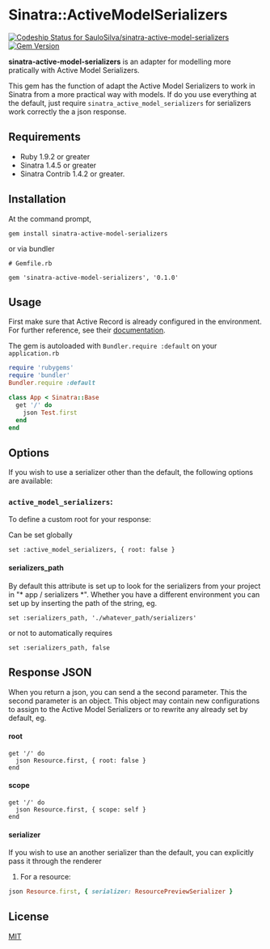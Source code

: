 # Sinatra::ActiveModelSerializers
[ ![Codeship Status for SauloSilva/sinatra-active-model-serializers](https://codeship.com/projects/0be149a0-8d56-0132-3f2c-5691319bff63/status?branch=master)](https://codeship.com/projects/60665) [![Gem Version](https://badge.fury.io/rb/sinatra-active-model-serializers.png)](http://badge.fury.io/rb/sinatra-active-model-serializers)

**sinatra-active-model-serializers** is an adapter for modelling more pratically with Active Model Serializers.

This gem has the function of adapt the Active Model Serializers to work in Sinatra from a more practical way with models.
If do you use everything at the default, just  require `sinatra_active_model_serializers` for serializers work correctly the a json response.

## Requirements

- Ruby 1.9.2 or greater
- Sinatra 1.4.5 or greater
- Sinatra Contrib 1.4.2 or greater.

## Installation

At the command prompt,

`gem install sinatra-active-model-serializers`

or via bundler

```
# Gemfile.rb

gem 'sinatra-active-model-serializers', '0.1.0'
```

## Usage

First make sure that Active Record is already configured in the environment. For further reference, see their [documentation](https://github.com/janko-m/sinatra-activerecord#sinatra-activerecord-extension).

The gem is autoloaded with `Bundler.require :default` on your `application.rb`

```ruby
require 'rubygems'
require 'bundler'
Bundler.require :default

class App < Sinatra::Base
  get '/' do
    json Test.first
  end
end
```

## Options

If you wish to use a serializer other than the default, the following options are available:

### `active_model_serializers`: 

To define a custom root for your response:

Can be set globally

```
set :active_model_serializers, { root: false }
```

#### serializers_path

By default this attribute is set up to look for the serializers from your project in "* app / serializers *". Whether you have a different environment you can set up by inserting the path of the string, eg.

```
set :serializers_path, './whatever_path/serializers'
```

or not to automatically requires

```
set :serializers_path, false
```

## Response JSON

When you return a json, you can send a the second parameter.
This the second parameter is an object. This object may contain new configurations to assign to the Active Model Serializers or to rewrite any already set by default, eg.

#### root

```
get '/' do
  json Resource.first, { root: false }
end
```

#### scope

```
get '/' do
  json Resource.first, { scope: self }
end
```

#### serializer

If you wish to use an another serializer than the default, you can explicitly pass it through the renderer

1. For a resource:

```ruby
json Resource.first, { serializer: ResourcePreviewSerializer }
```

## License

[MIT](https://github.com/SauloSilva/sinatra-active-model-serializers/blob/master/LICENSE)